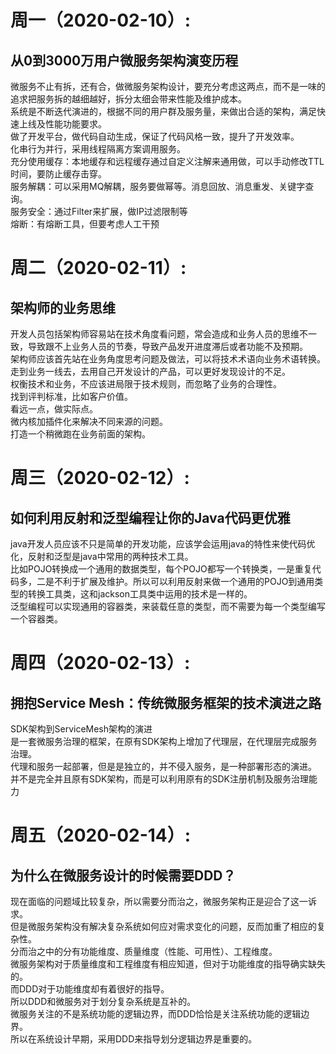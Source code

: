 周一（2020-02-10）:
=====
从0到3000万用户微服务架构演变历程
-----
微服务不止有拆，还有合，做微服务架构设计，要充分考虑这两点，而不是一味的追求把服务拆的越细越好，拆分太细会带来性能及维护成本。<br>
系统是不断迭代演进的，根据不同的用户群及服务量，来做出合适的架构，满足快速上线及性能功能要求。<br>
做了开发平台，做代码自动生成，保证了代码风格一致，提升了开发效率。<br>
化串行为并行，采用线程隔离方案调用服务。<br>
充分使用缓存：本地缓存和远程缓存通过自定义注解来通用做，可以手动修改TTL时间，要防止缓存击穿。<br>
服务解耦：可以采用MQ解耦，服务要做幂等。消息回放、消息重发、关键字查询。<br>
服务安全：通过Filter来扩展，做IP过滤限制等<br>
熔断：有熔断工具，但要考虑人工干预<br>

周二（2020-02-11）:
======
架构师的业务思维
------
开发人员包括架构师容易站在技术角度看问题，常会造成和业务人员的思维不一致，导致跟不上业务人员的节奏，导致产品发开进度滞后或者功能不及预期。<br>
架构师应该首先站在业务角度思考问题及做法，可以将技术术语向业务术语转换。<br>
走到业务一线去，去用自己开发设计的产品，可以更好发现设计的不足。<br>
权衡技术和业务，不应该进局限于技术规则，而忽略了业务的合理性。<br>
找到评判标准，比如客户价值。<br>
看远一点，做实际点。<br>
微内核加插件化来解决不同来源的问题。<br>
打造一个稍微跑在业务前面的架构。<br>

周三（2020-02-12）:
======
如何利用反射和泛型编程让你的Java代码更优雅
------
java开发人员应该不只是简单的开发功能，应该学会运用java的特性来使代码优化，反射和泛型是java中常用的两种技术工具。<br>
比如POJO转换成一个通用的数据类型，每个POJO都写一个转换类，一是重复代码多，二是不利于扩展及维护。所以可以利用反射来做一个通用的POJO到通用类型的转换工具类，这和jackson工具类中运用的技术是一样的。<br>
泛型编程可以实现通用的容器类，来装载任意的类型，而不需要为每一个类型编写一个容器类。<br>

周四（2020-02-13）:
======
拥抱Service Mesh：传统微服务框架的技术演进之路
------
SDK架构到ServiceMesh架构的演进<br>
是一套微服务治理的框架，在原有SDK架构上增加了代理层，在代理层完成服务治理。<br>
代理和服务一起部署，但是是独立的，并不侵入服务，是一种部署形态的演进。<br>
并不是完全并且原有SDK架构，而是可以利用原有的SDK注册机制及服务治理能力<br>


周五（2020-02-14）:
======
为什么在微服务设计的时候需要DDD？
------
现在面临的问题域比较复杂，所以需要分而治之，微服务架构正是迎合了这一诉求。<br>
但是微服务架构没有解决复杂系统如何应对需求变化的问题，反而加重了相应的复杂性。<br>
分而治之中的分有功能维度、质量维度（性能、可用性）、工程维度。<br>
微服务架构对于质量维度和工程维度有相应知道，但对于功能维度的指导确实缺失的。<br>
而DDD对于功能维度却有着很好的指导。<br>
所以DDD和微服务对于划分复杂系统是互补的。<br>
微服务关注的不是系统功能的逻辑边界，而DDD恰恰是关注系统功能的逻辑边界。<br>
所以在系统设计早期，采用DDD来指导划分逻辑边界是重要的。<br>

